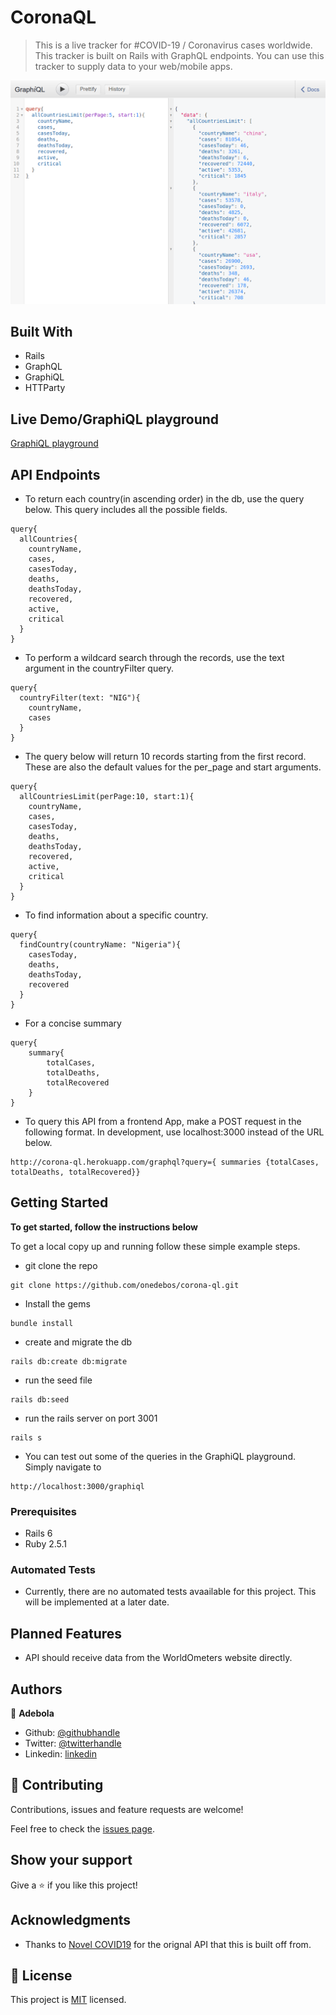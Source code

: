 # CoronaQL

> This is a live tracker for #COVID-19 / Coronavirus cases worldwide. This tracker is built on Rails with GraphQL endpoints. You can use this tracker to supply data to your web/mobile apps.

![screenshot](./screenshot.png)

## Built With

- Rails
- GraphQL
- GraphiQL
- HTTParty

## Live Demo/GraphiQL playground

[GraphiQL playground](https://corona-ql.herokuapp.com/graphiql)

## API Endpoints

- To return each country(in ascending order) in the db, use the query below. This query includes all the possible fields.

```
query{
  allCountries{
    countryName,
    cases,
    casesToday,
    deaths,
    deathsToday,
    recovered,
    active,
    critical
  }
}
```

- To perform a wildcard search through the records, use the text argument in the countryFilter query.

```
query{
  countryFilter(text: "NIG"){
    countryName,
    cases
  }
}
```

- The query below will return 10 records starting from the first record. These are also the default values for the per_page and start arguments.

```
query{
  allCountriesLimit(perPage:10, start:1){
    countryName,
    cases,
    casesToday,
    deaths,
    deathsToday,
    recovered,
    active,
    critical
  }
}
```

- To find information about a specific country.

```
query{
  findCountry(countryName: "Nigeria"){
    casesToday,
    deaths,
    deathsToday,
    recovered
  }
}
```

- For a concise summary

```
query{
    summary{
        totalCases,
        totalDeaths,
        totalRecovered
    }
}
```

- To query this API from a frontend App, make a POST request in the following format. In development, use localhost:3000 instead of the URL below.

```
http://corona-ql.herokuapp.com/graphql?query={ summaries {totalCases, totalDeaths, totalRecovered}}
```

## Getting Started

**To get started, follow the instructions below**

To get a local copy up and running follow these simple example steps.

- git clone the repo

```
git clone https://github.com/onedebos/corona-ql.git
```

- Install the gems

```
bundle install
```

- create and migrate the db

```
rails db:create db:migrate
```

- run the seed file

```
rails db:seed
```

- run the rails server on port 3001

```
rails s
```

- You can test out some of the queries in the GraphiQL playground. Simply navigate to

```
http://localhost:3000/graphiql
```

### Prerequisites

- Rails 6
- Ruby 2.5.1

### Automated Tests
- Currently, there are no automated tests avaailable for this project. This will be implemented at a later date.

## Planned Features
- API should receive data from the WorldOmeters website directly. 

## Authors

👤 **Adebola**

- Github: [@githubhandle](https://github.com/onedebos)
- Twitter: [@twitterhandle](https://twitter.com/debosthefirst)
- Linkedin: [linkedin](https://www.linkedin.com/in/adebola-niran/)

## 🤝 Contributing

Contributions, issues and feature requests are welcome!

Feel free to check the [issues page](issues/).

## Show your support

Give a ⭐️ if you like this project!

## Acknowledgments

- Thanks to [Novel COVID19](https://github.com/NovelCOVID/API) for the orignal API that this is built off from.

## 📝 License

This project is [MIT](lic.url) licensed.
